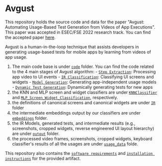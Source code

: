 # Avgust
This repository holds the source code and data for the paper "Avgust: Automating Usage-Based Test Generation from Videos of App Executions". This paper was accepted in ESEC/FSE 2022 research track. You can find the accepted paper [here]().

Avgust is a human-in-the-loop technique that assists developers in generating usage-based tests for mobile apps by learning from videos of app usage.

1. The main code base is under [`code`](https://github.com/SageSELab/Avgust/tree/main/code) folder. You can find the code related to the 4 main stages of Avgust algorithm:
        - [`Step Extraction`](https://github.com/SageSELab/Avgust/tree/main/code/1_step_extraction): Processing app video to UI events
        - [`IR Classification`](https://github.com/SageSELab/Avgust/tree/main/code/2_ir_classification): Classifying UI screens and widgets
        - [`Model Generation`](https://github.com/SageSELab/Avgust/tree/main/code/3_model_generation): Generating app-independent usage models
        - [`Dynamic Test Generation`](https://github.com/SageSELab/Avgust/tree/main/code/4_dynamic_generation): Dynamically generating tests for new apps
2. the KNN and MLP screen and widget classifiers are under [`KNNClassifier`](https://github.com/SageSELab/Avgust/tree/main/KNNClassifier) and [`MLP_Screen_Widget_Classification`](https://github.com/SageSELab/Avgust/tree/main/MLP_Screen_Widget_Classification), respectively.
3. the definitions of canonical screens and canonical widgets are under [`IR`](https://github.com/SageSELab/Avgust/tree/main/IR) folder
4. the intermediate embeddings output by our classifiers are under [`embeddings`](https://github.com/SageSELab/Avgust/tree/main/embeddings) folder.
5. the IR Models, generated tests, and intermediate results (e.g., screenshots, cropped widgets, reverse engineered UI layout hierarchy) are under [`output`](https://github.com/SageSELab/Avgust/tree/main/output/models) folder.
6. the processed video frames, screenshots, cropped widgets, keyboard classifier's results of all the usages are under [`usage_data`](https://github.com/SageSELab/Avgust/tree/main/usage_data) folde.

This repository also contains the [`software requirements`]() and [`installation instructions`]() for the provided artifact.
